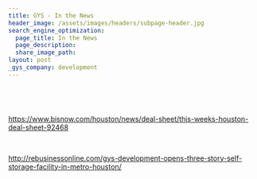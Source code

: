 ```yaml
---
title: GYS - In the News
header_image: /assets/images/headers/subpage-header.jpg
search_engine_optimization:
  page_title: In the News
  page_description:
  share_image_path:
layout: post
_gys_company: development
---
```


## &nbsp;

https://www.bisnow.com/houston/news/deal-sheet/this-weeks-houston-deal-sheet-92468

&nbsp;

http://rebusinessonline.com/gys-development-opens-three-story-self-storage-facility-in-metro-houston/

### &nbsp;